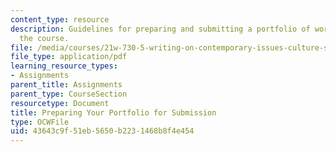 ```yaml
---
content_type: resource
description: Guidelines for preparing and submitting a portfolio of work created for
  the course.
file: /media/courses/21w-730-5-writing-on-contemporary-issues-culture-shock-writing-editing-and-publishing-in-cyberspace-fall-2008/43643c9f51eb5650b2231468b8f4e454_prfl_sbn_gdl.pdf
file_type: application/pdf
learning_resource_types:
- Assignments
parent_title: Assignments
parent_type: CourseSection
resourcetype: Document
title: Preparing Your Portfolio for Submission
type: OCWFile
uid: 43643c9f-51eb-5650-b223-1468b8f4e454
---
```

